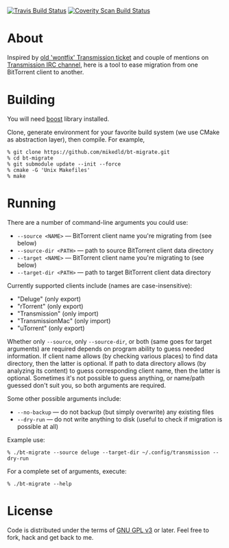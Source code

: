 [![Travis Build Status](https://travis-ci.org/mikedld/bt-migrate.svg?branch=master)](https://travis-ci.org/mikedld/bt-migrate)
[![Coverity Scan Build Status](https://scan.coverity.com/projects/7775/badge.svg)](https://scan.coverity.com/projects/mikedld-bt-migrate)

About
==========

Inspired by [old 'wontfix' Transmission ticket](https://trac.transmissionbt.com/ticket/2642) and couple of mentions on [Transmission IRC channel](irc://irc.freenode.net/transmission), here is a tool to ease migration from one BitTorrent client to another.

Building
========

You will need [boost](http://www.boost.org/) library installed.

Clone, generate environment for your favorite build system (we use CMake as abstraction layer), then compile. For example,

    % git clone https://github.com/mikedld/bt-migrate.git
    % cd bt-migrate
    % git submodule update --init --force
    % cmake -G 'Unix Makefiles'
    % make

Running
=======

There are a number of command-line arguments you could use:
  * `--source <NAME>` — BitTorrent client name you're migrating from (see below)
  * `--source-dir <PATH>` — path to source BitTorrent client data directory
  * `--target <NAME>` — BitTorrent client name you're migrating to (see below)
  * `--target-dir <PATH>` — path to target BitTorrent client data directory

Currently supported clients include (names are case-insensitive):
  * "Deluge" (only export)
  * "rTorrent" (only export)
  * "Transmission" (only import)
  * "TransmissionMac" (only import)
  * "uTorrent" (only export)

Whether only `--source`, only `--source-dir`, or both (same goes for target arguments) are required depends on program ability to guess needed information. If client name allows (by checking various places) to find data directory, then the latter is optional. If path to data directory allows (by analyzing its content) to guess corresponding client name, then the latter is optional. Sometimes it's not possible to guess anything, or name/path guessed don't suit you, so both arguments are required.

Some other possible arguments include:
  * `--no-backup` — do not backup (but simply overwrite) any existing files
  * `--dry-run` — do not write anything to disk (useful to check if migration is possible at all)

Example use:

    % ./bt-migrate --source deluge --target-dir ~/.config/transmission --dry-run

For a complete set of arguments, execute:

    % ./bt-migrate --help

License
=======

Code is distributed under the terms of [GNU GPL v3](https://gnu.org/licenses/gpl.html) or later. Feel free to fork, hack and get back to me.
